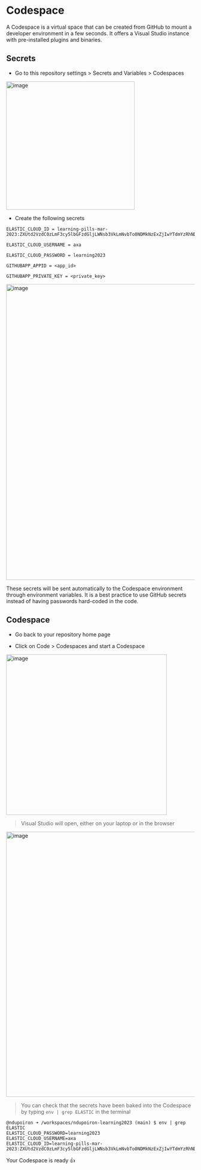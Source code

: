 # Codespace

A Codespace is a virtual space that can be created from GitHub to mount a developer environment in a few seconds.
It offers a Visual Studio instance with pre-installed plugins and binaries.

## Secrets

* Go to this repository settings > Secrets and Variables > Codespaces

<img width="343" alt="image" src="https://user-images.githubusercontent.com/7711190/223699535-e34ad911-a4ff-44fb-9c77-a2029f0654cc.png">

* Create the following secrets

```
ELASTIC_CLOUD_ID = learning-pills-mar-2023:ZXUtd2VzdC0zLmF3cy5lbGFzdGljLWNsb3VkLmNvbTo0NDMkNzExZjIwYTdmYzRhNDY4YmIxOTIyYzU3ZDlkMDNjNWIkZTJhM2VmNGYyNDZkNDRmMDhiZGNhYTYyNDM3M2NlZmE=

ELASTIC_CLOUD_USERNAME = axa

ELASTIC_CLOUD_PASSWORD = learning2023

GITHUBAPP_APPID = <app_id>

GITHUBAPP_PRIVATE_KEY = <private_key>
```

<img width="791" alt="image" src="https://user-images.githubusercontent.com/7711190/223704762-5ba51d2a-3481-4fab-bbd9-fdc81b893f5e.png">

These secrets will be sent automatically to the Codespace environment through environment variables.
It is a best practice to use GitHub secrets instead of having passwords hard-coded in the code.

## Codespace

* Go back to your repository home page

* Click on Code > Codespaces and start a Codespace

<img width="429" alt="image" src="https://user-images.githubusercontent.com/7711190/223702574-b6d591c6-ba37-4a72-a39b-906cc76237e2.png">

> Visual Studio will open, either on your laptop or in the browser

<img width="709" alt="image" src="https://user-images.githubusercontent.com/7711190/223703103-4d6abfa5-6237-48b8-b1c9-2453df319eb7.png">

> You can check that the secrets have been baked into the Codespace by typing `env | grep ELASTIC` in the terminal

```
@ndupoiron ➜ /workspaces/ndupoiron-learning2023 (main) $ env | grep ELASTIC
ELASTIC_CLOUD_PASSWORD=learning2023
ELASTIC_CLOUD_USERNAME=axa
ELASTIC_CLOUD_ID=learning-pills-mar-2023:ZXUtd2VzdC0zLmF3cy5lbGFzdGljLWNsb3VkLmNvbTo0NDMkNzExZjIwYTdmYzRhNDY4YmIxOTIyYzU3ZDlkMDNjNWIkZTJhM2VmNGYyNDZkNDRmMDhiZGNhYTYyNDM3M2NlZmE=
```

Your Codespace is ready 👍
